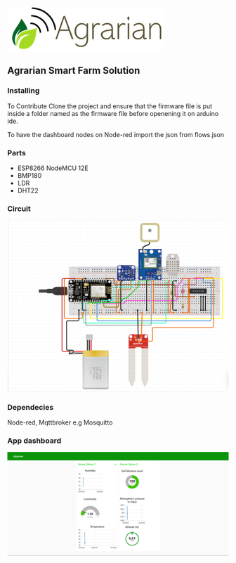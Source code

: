 ![](Agrarian-logo-horizontal.PNG)

## Agrarian Smart Farm Solution

### Installing

To Contribute Clone the project and ensure that the firmware file is put inside a folder named as the firmware file before openening it on arduino ide.

To have the dashboard nodes on Node-red import the json from flows.json

### Parts

 * ESP8266 NodeMCU 12E
 * BMP180
 * LDR
 * DHT22

### Circuit
 
![](circuit.PNG)

### Dependecies

Node-red, Mqttbroker e.g Mosquitto

### App dashboard

![](Agrarian-Node-red-Dash.PNG)


  
